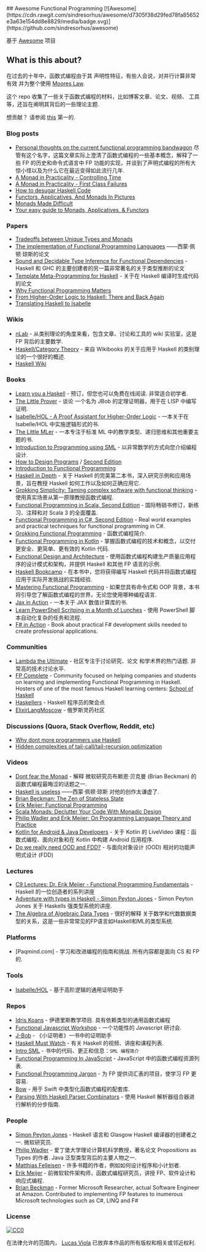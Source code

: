 <div class="github-widget" data-repo="lucasviola/awesome-functional-programming"></div>
<script async src="https://pagead2.googlesyndication.com/pagead/js/adsbygoogle.js"></script><ins class="adsbygoogle" style="display:block" data-ad-client="ca-pub-6890694312814945" data-ad-slot="5473692530" data-ad-format="auto"  data-full-width-responsive="true"></ins><script>(adsbygoogle = window.adsbygoogle || []).push({});</script>
## Awesome Functional Programming [![Awesome](https://cdn.rawgit.com/sindresorhus/awesome/d7305f38d29fed78fa85652e3a63e154dd8e8829/media/badge.svg)](https://github.com/sindresorhus/awesome)

基于 [Awesome](https://github.com/sindresorhus/awesome/) 项目

## What is this about?

在过去的十年中，函数式编程由于其
声明性特征，有些人会说，对并行计算非常有效
并为整个使用 [Moores Law](https://en.wikipedia.org/wiki/Moore%27s_law).

这个 repo 收集了一些关于函数式编程的材料，比如博客文章、论文、视频、
工具等，还旨在阐明其背后的一些理论主题.

想贡献？ 请参阅 [this](https://github.com/lucasviola/awesome-functional-programming/blob/master/contributing.md) 第一的.


### Blog posts
- [Personal thoughts on the current functional programming bandwagon](http://www.akitaonrails.com/2015/10/28/personal-thoughts-on-the-current-functional-programming-bandwagon) 
尽管有这个名字，这篇文章实际上澄清了函数式编程的一些基本概念，解释了一些 FP 的历史和命令式语言中 FP 功能的实现，并谈到了声明式编程的所有大惊小怪以及为什么它在最近变得如此流行几年.
- [A Monad in Practicality - Controlling Time](http://robotlolita.me/2014/03/20/a-monad-in-practicality-controlling-time.html)
- [A Monad in Practicality - First Class Failures](http://robotlolita.me/2013/12/08/a-monad-in-practicality-first-class-failures.html)
- [How to desugar Haskell Code](http://www.haskellforall.com/2014/10/how-to-desugar-haskell-code.html)
- [Functors, Applicatives, And Monads In Pictures](http://adit.io/posts/2013-04-17-functors,_applicatives,_and_monads_in_pictures.html)
- [Monads Made Difficult](http://www.stephendiehl.com/posts/monads.html)
- [Your easy guide to Monads, Applicatives, & Functors](https://medium.com/@lettier/your-easy-guide-to-monads-applicatives-functors-862048d61610)

### Papers
- [Tradeoffs between Unique Types and Monads](http://lambda-the-ultimate.org/node/1180) 
- [The implementation of Functional Programming Languages](http://research.microsoft.com/en-us/um/people/simonpj/papers/slpj-book-1987/start.htm) ——西蒙·佩顿·琼斯的论文
- [Sound and Decidable Type Inference for Functional Dependencies](http://research.microsoft.com/en-us/um/people/simonpj/papers/fd-chr/esop04.pdf) - Haskell 和 GHC 的主要创建者的另一篇非常著名的关于类型推断的论文
- [Template Meta-Programming for Haskell](http://research.microsoft.com/en-us/um/people/simonpj/papers/meta-haskell/meta-haskell.pdf) - 关于在 Haskell 编译时生成代码的论文
- [Why Functional Programming Matters](http://www.cs.kent.ac.uk/people/staff/dat/miranda/whyfp90.pdf)
- [From Higher-Order Logic to Haskell: There and Back Again](http://isabelle.in.tum.de/~haftmann/pdf/from_hol_to_haskell_haftmann.pdf)
- [Translating Haskell to Isabelle](http://es.cs.uni-kl.de/events/TPHOLs-2007/proceedings/B-178.pdf)

### Wikis
- [nLab](http://ncatlab.org/nlab/show/HomePage) - 从类别理论的角度来看，包含文章、讨论和工具的 wiki 实验室，这是 FP 背后的主要数学.
- [Haskell/Category Theory](https://en.wikibooks.org/wiki/Haskell/Category_theory) - 来自 Wikibooks 的关于应用于 Haskell 的类别理论的一个很好的概述.
- [Haskell Wiki](https://wiki.haskell.org/Haskell)

### Books
- [Learn you a Haskell](http://learnyouahaskell.com/)  - 预订，但您也可以免费在线阅读. 非常适合初学者.
- [The Little Prover](https://books.google.com.br/books?id=I9E_CgAAQBAJ&pg=PR13#v=onepage&q&f=false) - 谈论
一个名为 JBob 的定理证明器，用于在 LISP 中编写证明.
- [Isabelle/HOL - A Proof Assistant for Higher-Order Logic](http://isabelle.in.tum.de/doc/tutorial.pdf) - 一本关于在 Isabelle/HOL 中实施逻辑形式的书.
- [The Little MLer](http://www.ccs.neu.edu/home/matthias/BTML/) - 一本专注于标准 ML 中的教学类型、递归思维和其他重要主题的书. 
- [Introduction to Programming using SML](http://catalogue.pearsoned.co.uk/educator/product/Introduction-to-Programming-using-SML/9780201398205.page) - 以非常数学的方式向您介绍编程设计. 
- [How to Design Programs](http://www.htdp.org/) / [Second Edition](http://www.ccs.neu.edu/home/matthias/HtDP2e/)
- [Introduction to Functional Programming](http://www.amazon.com/Introduction-Functional-Programming-International-Computing/dp/0134841891)
- [Haskell in Depth](https://www.manning.com/books/haskell-in-depth) - 关于 Haskell 的完美第二本书，深入研究示例和应用场景，旨在教授 Haskell 如何工作以及如何正确应用它. 
- [Grokking Simplicity: Taming complex software with functional thinking](https://www.manning.com/books/grokking-simplicity) - 使用真实场景从第一原理教授函数式编程.
- [Functional Programming in Scala, Second Edition](https://www.manning.com/books/functional-programming-in-scala-second-edition) - 国际畅销书修订，新练习、注释和对 Scala 3 的全面覆盖.
- [Functional Programming in C#, Second Edition](https://www.manning.com/books/functional-programming-in-c-sharp-second-edition) - Real world examples and practical techniques for functional programming in C#.
- [Grokking Functional Programming](https://www.manning.com/books/grokking-functional-programming) - 函数式编程简介.
- [Functional Programming in Kotlin](https://www.manning.com/books/functional-programming-in-kotlin) - 掌握函数式编程的技术和概念，以交付更安全、更简单、更有效的 Kotlin 代码.
- [Functional Design and Architecture](https://www.manning.com/books/functional-design-and-architecture) - 使用函数式编程构建生产质量应用程序的设计模式和架构，并提供 Haskell 和其他 FP 语言的示例.
- [Haskell Bookcamp](https://www.manning.com/books/haskell-bookcamp) - 在本书中，您将获得编写 Haskell 代码并将函数式编程应用于实际开发挑战的实践经验.
- [Mastering Functional Programming](https://www.perlego.com/book/800653/mastering-functional-programming-functional-techniques-for-sequential-and-parallel-programming-with-scala-pdf) - 如果您具有命令式和 OOP 背景，本书将引导您了解函数式编程的世界，无论您使用哪种编程语言.
- [Jax in Action](https://www.manning.com/books/jax-in-action) - 一本关于 JAX 数值计算库的书.
- [Learn PowerShell Scritping in a Month of Lunches](https://www.manning.com/books/learn-powershell-scripting-in-a-month-of-lunches-second-edition) - 使用 PowerShell 脚本自动化复杂的任务和流程.
- [F# in Action](https://www.manning.com/books/f-sharp-in-action) - Book about practical F# development skills needed to create professional applications.


### Communities
- [Lambda the Ultimate](http://lambda-the-ultimate.org/) - 社区专注于讨论研究、论文
和学术界的热门话题. 非常高的技术讨论水平.
- [FP Complete](https://www.fpcomplete.com/) - Community focused on helping companies and students on learning and implementing Functional Programming in Haskell. Hosters of one of the most famous Haskell learning centers: [School of Haskell](https://www.schoolofhaskell.com/school)
- [Haskellers](http://www.haskellers.com/) - Haskell 程序员的聚会点
- [ElixirLangMoscow](http://elixir-lang.moscow/) - 俄罗斯灵药社区

### Discussions (Quora, Stack Overflow, Reddit, etc)
- [Why dont more programmers use Haskell](https://www.quora.com/Why-dont-more-programmers-use-Haskell)
- [Hidden complexities of tail-call/tail-recursion optimization](http://lambda-the-ultimate.org/classic/message1532.html)

### Videos
- [Dont fear the Monad](https://www.youtube.com/watch?v=ZhuHCtR3xq8) - 解释
微软研究员布赖恩·贝克曼 (Brian Beckman) 的函数式编程最晦涩的话题之一.
- [Haskell is useless](https://www.youtube.com/watch?v=iSmkqocn0oQ) ——西蒙·佩顿·琼斯
对他的创作太谦虚了.
- [Brian Beckman: The Zen of Stateless State](https://www.youtube.com/watch?v=XxzzJiXHOJs)
- [Erik Meijer: Functional Programming](https://www.youtube.com/watch?v=z0N1aZ6SnBk)
- [Scala Monads: Declutter Your Code With Monadic Design](https://www.youtube.com/watch?v=Mw_Jnn_Y5iA)
- [Philip Wadler and Erik Meijer: On Programming Language Theory and Practice](https://www.youtube.com/watch?v=9SBR_SnrEiI)
- [Kotlin for Android & Java Developers](https://www.manning.com/livevideo/kotlin-for-android-and-java-developers) - 关于 Kotlin 的 LiveVideo 课程：函数式编程、面向对象和在 Kotlin 中构建 Android 应用程序.
- [Do we really need OOD and FDD?](https://www.youtube.com/watch?v=KW9U6HMKEgk) - 与面向对象设计 (OOD) 相对的功能声明式设计 (FDD)

### Lectures
- [C9 Lectures: Dr. Erik Meijer - Functional Programming Fundamentals](https://www.youtube.com/playlist?list=PLTA0Ta9Qyspa5Nayx0VCHj5AHQJqp1clD) - Haskell 的一位创造者的系列讲座
- [Adventure with types in Haskell - Simon Peyton Jones](https://www.youtube.com/watch?v=6COvD8oynmI&list=RD6COvD8oynmI#t=0) - Simon Peyton Jones 关于 Haskells 强类型系统的讲座.
- [The Algebra of Algebraic Data Types](https://www.youtube.com/watch?v=YScIPA8RbVE) - 很好的解释
关于数学和代数数据类型的关系，这是一些非常常见的FP语言如Haskell和ML的类型系统.

### Platforms

 - [Paqmind.com] - 学习和改进编程的指南和挑战. 所有内容都是面向 CS 和 FP 的.

### Tools
- [Isabelle/HOL](https://www.cl.cam.ac.uk/research/hvg/Isabelle/) - 基于高阶逻辑的通用证明助手	

### Repos
- [Idris Koans](https://github.com/idris-hackers/idris-koans)  - 伊德里斯教学项目. 具有依赖类型的通用函数式编程
- [Functional Javascript Workshop](https://github.com/timoxley/functional-javascript-workshop) - 一个功能性的 Javascript 研讨会.
- [J-Bob](https://github.com/the-little-prover/j-bob) - 《小证明者》一书中的证明助手
- [Haskell Must Watch](https://github.com/olehkuchuk/haskell-must-watch) - 有关 Haskell 的视频、讲座和课程列表.
- [Intro SML](http://www.it.dtu.dk/introSML/) - 书中的代码、更正和信息：`SML 编程简介`
- [Functional Programming In JavaScript](https://github.com/busypeoples/functional-programming-javascript) - JavaScript 中的函数式编程资源列表.
- [Functional Programming Jargon](https://github.com/hemanth/functional-programming-jargon) - 为 FP 提供词汇表的项目，使学习 FP 更容易.
- [Bow](https://github.com/bow-swift/bow) - 用于 Swift 中类型化函数式编程的配套库.
- [Parsing With Haskell Parser Combinators](https://github.com/lettier/parsing-with-haskell-parser-combinators) - 使用 Haskell 解析器组合器进行解析的分步指南.

### People

- [Simon Peyton Jones](http://research.microsoft.com/en-us/people/simonpj/)  - Haskell 语言和 Glasgow Haskell 编译器的创建者之一. 微软研究员.
- [Philip Wadler](http://homepages.inf.ed.ac.uk/wadler/)  - 爱丁堡大学理论计算机科学教授，著名论文 Propositions as Types 的作者.  Java 泛型类型背后的主要人物之一.
- [Matthias Felleisen](http://www.ccs.neu.edu/home/matthias/) - 许多书籍的作者，例如如何设计程序和小计划者.
- [Erik Meijer](https://www.linkedin.com/pub/erik-meijer/0/5ba/924) - 前微软软件架构师，函数式编程研究员，讲授 FP、软件设计和响应式编程.
- [Brian Beckman](https://www.linkedin.com/in/brianbeckman) - Former Microsoft Researcher, actual Software Engineer at Amazon. Contributed to implementing FP features to inumerous Microsoft technologies such as C#, LINQ and F#

### License

[![CC0](https://i.creativecommons.org/p/zero/1.0/88x31.png)](https://creativecommons.org/publicdomain/zero/1.0/)

在法律允许的范围内， [Lucas Viola](http://lucasviola.github.io) 已放弃本作品的所有版权和相关或邻近权利.
